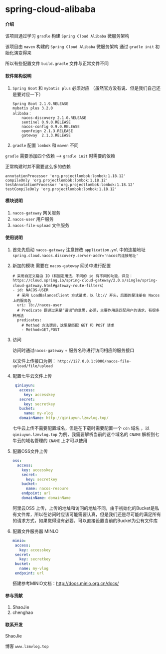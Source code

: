 # spring-cloud-alibaba

#### 介绍
该项目通过学习 `gradle` 构建 `Spring Cloud Alibaba` 微服务架构

该项目由 `maven` 构建的 `Spring Cloud Alibaba` 微服务架构 通过 `gradle init` 初始化演变得来

所以有些配置文件 `build.gradle` 文件与正常文件不同
 
#### 软件架构说明
1. `Spring Boot` 和 `mybatis plus` 必须对应 （虽然官方没有说、但是我们自己还是要对应一下）

    ```
    Spring Boot 2.1.9.RELEASE 
    mybatis plus 3.2.0
    alibaba：
        nacos-discovery 2.1.0.RELEASE
        sentinel 0.9.0.RELEASE
        nacos-config 0.9.0.RELEASE
        openfeign 2.1.3.RELEASE
        gateway  2.1.3.RELEASE
    ```

2. `gradle` 配置 `lombok` 和 `maven` 不同

`gradle` 需要添加四个依赖 --> `gradle init` 时需要的依赖

正常构建时并不需要这么多的依赖
```
annotationProcessor 'org.projectlombok:lombok:1.18.12'
compileOnly 'org.projectlombok:lombok:1.18.12'
testAnnotationProcessor 'org.projectlombok:lombok:1.18.12'
testCompileOnly 'org.projectlombok:lombok:1.18.12'
```

#### 模块说明
1. `nacos-gateway` 网关服务
2. `nacos-user` 用户服务
3. `nacos-file-upload` 文件服务

#### 使用说明

1.  首先先启动 `nacos-gateway` 
    注意修改 `application.yml` 中的连接地址 `spring.cloud.nacos.discovery.server-addr='nacos的连接地址'`
2.  新加的模块 需要在 `nacos-gateway` 网关中进行配置
    ```
    # 采用自定义路由 ID（有固定用法，不同的 id 有不同的功能，详见：https://cloud.spring.io/spring-cloud-gateway/2.0.x/single/spring-cloud-gateway.html#gateway-route-filters）
    - id: NACOS-USER
      # 采用 LoadBalanceClient 方式请求，以 lb:// 开头，后面的是注册在 Nacos 上的服务名
      uri: lb://nacos-user
      # Predicate 翻译过来是“谓词”的意思，必须，主要作用是匹配用户的请求，有很多种用法
      predicates:
        # Method 方法谓词，这里是匹配 GET 和 POST 请求
        - Method=GET,POST
    ```
3. 访问

    访问时通过`nacos-gateway` + 服务名称进行访问相应的服务接口
    
    以文件上传接口为例：
        `http://127.0.0.1:9000/nacos-file-upload/file/upload`
        
4.  配置七牛云文件上传
    ```yaml
     qiniuyun:
       access:
         key: accesskey
       secret:
         key: secretkey
       bucket:
         name: my-vlog
       domainName: http://qiniuyun.lzmvlog.top/
    ```
    七牛云上传不需要配置域名，但是在下载时需要配置一个 `cdn` 域名 ，以 `qiniuyun.lzmvlog.top` 为例，我需要解析当前的这个域名的 `CNAME` 解析到七牛云的域名管理的 `CNAME` 上才可以使用
5. 配置OSS文件上传
    ```yaml
    oss:
      access:
        key: accesskey
        secret:
          key: secretkey
        bucket:
          name: nacos-resoure
        endpoint: url
        domainName: domainName
    ```
   阿里云OSS 上传，上传的地址和访问的地址不同，由于初始化的Bucket是私有文件库，所以在访问时应该可能需要认真，但是我们还是尽可能的满足所有的请求方式，如果觉得没有必要，可以直接设置当前的Bucket为公有文件库
6. 配置文件服务器 MINLO
     ```yaml
    minio:
      access:
        key: accesskey
      secret:
        key: secretkey
      bucket:
        name: my-vlog
      endpoint: url
    ```
    
    搭建参考MINIO文档：http://docs.minio.org.cn/docs/

#### 参与贡献
1. ShaoJie
2. chenghao


#### 联系开发
ShaoJie 

博客 `www.lzmvlog.top`
